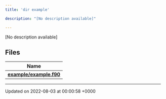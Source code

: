 ```yaml
---
title: 'dir example'

description: "[No description available]"

---
```







[No description available]

## Files

| Name           |
| -------------- |
| **[example/example.f90](/documentation/code/gambit_sphinx/files/example_8f90/#file-example.f90)**  |






-------------------------------

Updated on 2022-08-03 at 00:00:58 +0000
